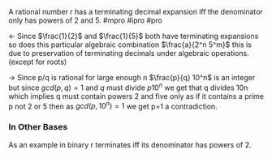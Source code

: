 A rational number r has a terminating decimal expansion iff the denominator only has powers of 2 and 5. #mpro #ipro #pro 

<- Since $\frac{1}{2}$ and $\frac{1}{5}$ both have terminating expansions so does this particular algebraic combination $\frac{a}{2^n 5^m}$ this is due to preservation of terminating decimals under algebraic operations.(except for roots)

-> Since p/q is rational for large enough n $\frac{p}{q} 10^n$ is an integer but since $gcd(p,q)=1$ and $q$ must divide $p 10^n$ we get that q divides 10n which implies q must contain powers 2 and five only as if it contains a prime p not 2 or 5 then as $gcd(p,10^n)=1$ we get p=1 a contradiction. 

### In Other Bases

As an example in binary r terminates iff its denominator has powers of 2.


